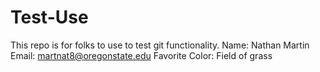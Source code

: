 # Test-Use
This repo is for folks to use to test git functionality.
Name:
Nathan Martin
Email: martnat8@oregonstate.edu
Favorite Color: Field of grass